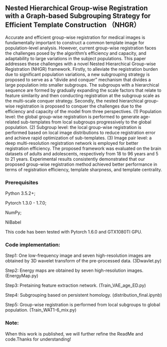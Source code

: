 ## **Nested Hierarchical Group-wise Registration with a Graph-based Subgrouping Strategy for Efficient Template Construction （NHGR）**

Accurate and efficient group-wise registration for medical images is fundamentally important to construct a common template image for population-level analysis. However, current group-wise registration faces the challenges posed by the algorithm’s efficiency and capacity, and adaptability to large variations in the subject populations. This paper addresses these challenges with a novel Nested Hierarchical Group-wise Registration (NHGR) framework. Firstly, to alleviate the registration burden due to significant population variations, a new subgrouping strategy is proposed to serve as a “divide and conquer” mechanism that divides a large population into smaller subgroups. The subgroups with a hierarchical sequence are formed by gradually expanding the scale factors that relate to feature similarity and then conducting registration at the subgroup scale as the multi-scale conquer strategy. Secondly, the nested hierarchical group-wise registration is proposed to conquer the challenges due to the efficiency and capacity of the model from three perspectives. (1) Population level: the global group-wise registration is performed to generate age-related sub-templates from local subgroups progressively to the global population. (2) Subgroup level: the local group-wise registration is performed based on local image distributions to reduce registration error and achieve rapid optimization of sub-templates. (3) Image pair level: a deep multi-resolution registration network is employed for better registration efficiency. The proposed framework was evaluated on the brain datasets of adults and adolescents, respectively from 18 to 96 years and 5 to 21 years. Experimental results consistently demonstrated that our proposed group-wise registration method achieved better performance in terms of registration efficiency, template sharpness, and template centrality.

### **Prerequisites**
Python 3.5.2+; 

Pytorch 1.3.0 - 1.7.0;

NumPy; 

NiBabel

This code has been tested with Pytorch 1.6.0 and GTX1080TI GPU.

### **Code implementation:**
Step1: One low-frequency image and seven high-resolution images are obtained by 3D wavelet transform of the pre-processed data. (3Dwavlet.py)

Step2: Energy maps are obtained by seven high-resolution images. (EnergyMap.py)

Step3: Pretaining feature extraction network. (Train_VAE_age_ED.py)

Step4: Subgrouping based on persistent homology. (distribution_final.ipynb)

Step5: Group-wise registration is performed from local subgroups to global population. (Train_WAT1-6_mix.py)

### **Note:**
When this work is published, we will further refine the ReadMe and code.Thanks for understanding!
